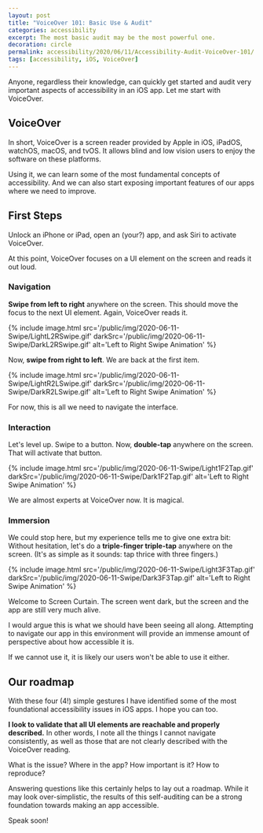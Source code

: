 ```yaml
---
layout: post
title: "VoiceOver 101: Basic Use & Audit"
categories: accessibility
excerpt: The most basic audit may be the most powerful one.
decoration: circle
permalink: accessibility/2020/06/11/Accessibility-Audit-VoiceOver-101/
tags: [accessibility, iOS, VoiceOver]
---
```


Anyone, regardless their knowledge, can quickly get started and audit very important aspects of accessibility in an iOS app. Let me start with VoiceOver.

## VoiceOver

In short, VoiceOver is a screen reader provided by Apple in iOS, iPadOS, watchOS, macOS, and tvOS. It allows blind and low vision users to enjoy the software on these platforms.

Using it, we can learn some of the most fundamental concepts of accessibility. And we can also start exposing important features of our apps where we need to improve.

## First Steps

Unlock an iPhone or iPad, open an (your?) app, and ask Siri to activate VoiceOver. 

At this point, VoiceOver focuses on a UI element on the screen and reads it out loud.

### Navigation

**Swipe from left to right** anywhere on the screen. This should move the focus to the next UI element. Again, VoiceOver reads it.

{% include image.html src='/public/img/2020-06-11-Swipe/LightL2RSwipe.gif' darkSrc='/public/img/2020-06-11-Swipe/DarkL2RSwipe.gif' alt='Left to Right Swipe Animation' %}

Now, **swipe from right to left**. We are back at the first item.

{% include image.html src='/public/img/2020-06-11-Swipe/LightR2LSwipe.gif' darkSrc='/public/img/2020-06-11-Swipe/DarkR2LSwipe.gif' alt='Left to Right Swipe Animation' %}

For now, this is all we need to navigate the interface.

### Interaction

Let's level up. Swipe to a button. Now, **double-tap** anywhere on the screen. That will activate that button.

{% include image.html src='/public/img/2020-06-11-Swipe/Light1F2Tap.gif' darkSrc='/public/img/2020-06-11-Swipe/Dark1F2Tap.gif' alt='Left to Right Swipe Animation' %}

We are almost experts at VoiceOver now. It is magical.

### Immersion

We could stop here, but my experience tells me to give one extra bit: Without hesitation, let's do a **triple-finger triple-tap** anywhere on the screen. (It's as simple as it sounds: tap thrice with three fingers.)

{% include image.html src='/public/img/2020-06-11-Swipe/Light3F3Tap.gif' darkSrc='/public/img/2020-06-11-Swipe/Dark3F3Tap.gif' alt='Left to Right Swipe Animation' %}

Welcome to Screen Curtain. The screen went dark, but the screen and the app are still very much alive.

I would argue this is what we should have been seeing all along. Attempting to navigate our app in this environment will provide an immense amount of perspective about how accessible it is. 

If we cannot use it, it is likely our users won't be able to use it either.

## Our roadmap

With these four (4!) simple gestures I have identified some of the most foundational accessibility issues in iOS apps. I hope you can too.

**I look to validate that all UI elements are reachable and properly described.** In other words, I note all the things I cannot navigate consistently, as well as those that are not clearly described with the VoiceOver reading.

What is the issue? Where in the app? How important is it? How to reproduce?

Answering questions like this certainly helps to lay out a roadmap. While it may look over-simplistic, the results of this self-auditing can be a strong foundation towards making an app accessible.

Speak soon!
